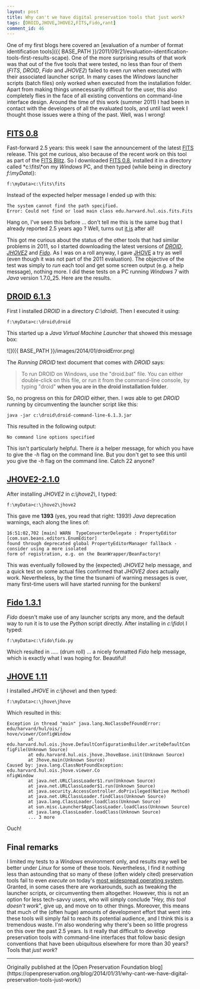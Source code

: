 ```yaml
---
layout: post
title: Why can't we have digital preservation tools that just work?
tags: [DROID,JHOVE,JHOVE2,FITS,Fido,rant]
comment_id: 46
---
```


One of my first blogs here covered an [evaluation of a number of format identification tools]({{ BASE_PATH }}/2011/09/21/evaluation-identification-tools-first-results-scape). One of the more surprising results of that work was that out of the five tools that were tested, no less than four of them (*FITS*, *DROID*, *Fido* and *JHOVE2*) failed to even *run* when executed with their associated launcher script. In many cases the *Windows* launcher scripts (batch files) only worked when executed from the installation folder. Apart from making things unnecessarily difficult for the user, this also completely flies in the face of all existing conventions on command-line interface design. Around the time of this work (summer 2011) I had been in contact with the developers of all the evaluated tools, and until last week I thought those issues were a thing of the past. Well, was I wrong!

<!-- more -->

## [FITS 0.8](http://projects.iq.harvard.edu/files/fits/files/fits-0.8.0.zip)

Fast-forward 2.5 years: this week I saw the announcement of the latest [FITS](http://projects.iq.harvard.edu/fits) release. This got me curious, also because of the recent work on this tool as part of the [FITS Blitz](http://www.openplanetsfoundation.org/blogs/2013-11-06-fits-blitz). So I downloaded [FITS 0.8](http://projects.iq.harvard.edu/files/fits/files/fits-0.8.0.zip), installed it in a directory called *c:\fits\\*on my *Windows* PC, and then typed (while being in directory *f:\myData\\*):

    f:\myData>c:\fits\fits

Instead of the expected helper message I ended up with this:

    The system cannot find the path specified.
    Error: Could not find or load main class edu.harvard.hul.ois.fits.Fits

Hang on, I've seen this before ... don't tell me this is the same bug that I already reported 2.5 years ago ? Well, turns out [it is](https://github.com/harvard-lts/fits/issues/10) after all!

This got me curious about the status of the other tools that had similar problems in 2011, so I started downloading the latest versions of [*DROID*](http://www.nationalarchives.gov.uk/information-management/our-services/dc-file-profiling-tool.htm), [*JHOVE2*](https://bitbucket.org/jhove2/main/wiki/Home) and [*Fido*](https://github.com/openplanets/fido). As I was on a roll anyway, I gave [JHOVE](http://jhove.sourceforge.net/) a try as well (even though it was not part of the 2011 evaluation). The objective of the test was simply to *run* each tool and get some screen output (e.g. a help message), nothing more. I did these tests on a PC running *Windows* 7 with *Java* version 1.7.0_25. Here are the results.  

## [DROID 6.1.3](http://www.nationalarchives.gov.uk/documents/information-management/droid-binary-6.1.3-bin.zip)

First I installed *DROID* in a directory *C:\droid\\*. Then I executed it using:

    f:\myData>c:\droid\droid

This started up a *Java Virtual Machine Launcher* that showed this message box:

![]({{ BASE_PATH }}/images/2014/01/droidError.png)

The *Running DROID* text document that comes with *DROID* says:

> To run DROID on Windows, use the "droid.bat" file.  You can either double-click on this file, or run it from the command-line console, by typing "droid" **when you are in the droid installation folder**.

So, no progress on this for *DROID* either, then. I *was* able to get *DROID* running by circumventing the launcher script like this:

    java -jar c:\droid\droid-command-line-6.1.3.jar

This resulted in the following output:

    No command line options specified

This isn't particularly helpful. There *is* a helper message, for which you have to give the *-h* flag on the command line. But you don't get to see this until you give the *-h* flag on the command line. Catch 22 anyone?

## [JHOVE2-2.1.0](http://bitbucket.org/jhove2/main/downloads/jhove2-2.1.0.zip)

After installing *JHOVE2* in *c:\jhove2\\*, I typed:

    f:\myData>c:\jhove2\jhove2

This gave me **1393** (yes, you read that right: 1393!) *Java* deprecation warnings, each along the lines of:


    16:51:02,702 [main] WARN  TypeConverterDelegate : PropertyEditor [com.sun.beans.editors.EnumEditor]
    found through deprecated global PropertyEditorManager fallback - consider using a more isolated 
    form of registration, e.g. on the BeanWrapper/BeanFactory! 

This was eventually followed by the (expected) *JHOVE2* help message, and a quick test on some actual files confirmed that *JHOVE2* *does* actually work. Nevertheless, by the time the tsunami of warning messages is over, many first-time users will have started running for the bunkers!

## [Fido 1.3.1](https://github.com/openplanets/fido/releases/tag/1.3.1-70)

*Fido* doesn't make use of any launcher scripts any more, and the default way to run it is to use the *Python* script directly. After installing in *c:\fido\\* I typed:

    f:\myData>c:\fido\fido.py

Which resulted in ..... (drum roll) ... a nicely formatted *Fido* help message, which is exactly what I was hoping for. Beautiful!

## [JHOVE 1.11](http://sourceforge.net/projects/jhove/files/latest/download)

I installed *JHOVE* in *c:\jhove\\* and then typed:

    f:\myData>c:\jhove\jhove 

Which resulted in this:


    Exception in thread "main" java.lang.NoClassDefFoundError: edu/harvard/hul/ois/j
    hove/viewer/ConfigWindow
            at edu.harvard.hul.ois.jhove.DefaultConfigurationBuilder.writeDefaultCon
    figFile(Unknown Source)
            at edu.harvard.hul.ois.jhove.JhoveBase.init(Unknown Source)
            at Jhove.main(Unknown Source)
    Caused by: java.lang.ClassNotFoundException: edu.harvard.hul.ois.jhove.viewer.Co
    nfigWindow
            at java.net.URLClassLoader$1.run(Unknown Source)
            at java.net.URLClassLoader$1.run(Unknown Source)
            at java.security.AccessController.doPrivileged(Native Method)
            at java.net.URLClassLoader.findClass(Unknown Source)
            at java.lang.ClassLoader.loadClass(Unknown Source)
            at sun.misc.Launcher$AppClassLoader.loadClass(Unknown Source)
            at java.lang.ClassLoader.loadClass(Unknown Source)
            ... 3 more

Ouch!

## Final remarks

I limited my tests to a *Windows* environment only, and results may well be better under *Linux* for some of these tools. Nevertheless, I find it nothing less than astounding that so many of these (often widely cited) preservation tools fail to even *execute* on today's [most widespread operating system](http://en.wikipedia.org/wiki/Usage_share_of_operating_systems). Granted, in some cases there are workarounds, such as tweaking the launcher scripts, or circumventing them altogether. However, this is not an option for less tech-savvy users, who will simply conclude "*Hey, this tool doesn't work*", give up, and move on to other things. Moreover, this means that much of the (often huge) amounts of development effort that went into these tools will simply fail to reach its potential audience, and I think this is a tremendous waste. I'm also wondering why there's been so little progress on this over the past 2.5 years. Is it really that difficult to develop preservation tools with command-line interfaces that follow basic design conventions that have been ubiquitous elsewhere for more than 30 years? Tools that *just work*?

<hr>
Originally published at the [Open Preservation Foundation blog](https://openpreservation.org/blog/2014/01/31/why-cant-we-have-digital-preservation-tools-just-work/)
